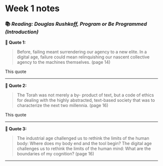 # Week 1 notes
### :books: *Reading: Douglas Rushkoff, Program or Be Programmed (Introduction)*

**:space_invader: Quote 1:**

> Before, failing meant surrendering our agency to a new elite. In a digital age, failure could mean relinquishing our nascent collective agency to the machines themselves. (page 14)

This quote

---

**:book: Quote 2:**

> The Torah was not merely a by- product of text, but a code of ethics for dealing with the highly abstracted, text-based society that was to characterize the next two millennia. (page 16)

This quote 

---

**:thought_balloon: Quote 3:**

> The industrial age challenged us to rethink the limits of the human body: Where does my body end and the tool begin? The digital age challenges us to rethink the limits of the human mind: What are the boundaries of my cognition? (page 16)



---

